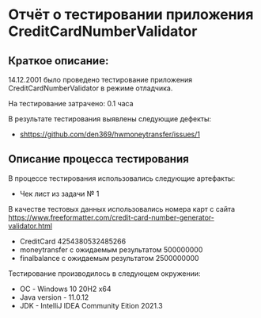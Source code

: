# Отчёт о тестировании приложения CreditCardNumberValidator

## Краткое описаниe:

14.12.2001 было проведено тестирование приложения CreditCardNumberValidator в режиме отладчика.

На тестирование затрачено: 0.1 часа

В результате тестирования выявлены следующие дефекты:
* <shttps://github.com/den369/hwmoneytransfer/issues/1>

## Описание процесса тестирования

В процессе тестирования использовались следующие артефакты:
* Чек лист из задачи № 1

В качестве тестовых данных использовались номера карт с сайта https://www.freeformatter.com/credit-card-number-generator-validator.html
* CreditCard 4254380532485266
* moneytransfer с ожидаемым результатом 500000000
* finalbalance с ожидаемым результатом 2500000000

Тестирование производилось в следующем окружении:
* ОС - Windows 10 20H2 x64
* Java version - 11.0.12
* JDK - IntelliJ IDEA Community Eition 2021.3